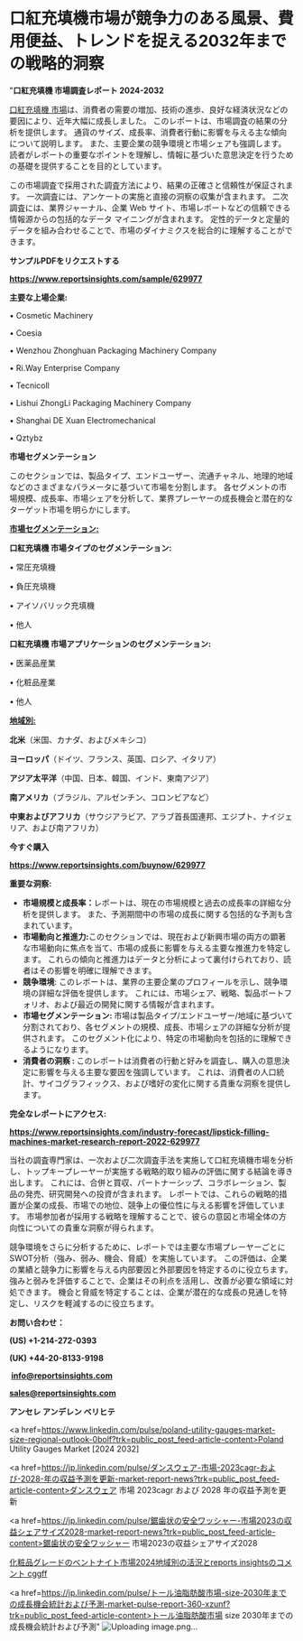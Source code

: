 # 口紅充填機市場が競争力のある風景、費用便益、トレンドを捉える2032年までの戦略的洞察

"<strong>口紅充填機 市場調査レポート 2024-2032</strong>

<a href=https://www.reportsinsights.com/sample/629977>口紅充填機 市場</a>は、消費者の需要の増加、技術の進歩、良好な経済状況などの要因により、近年大幅に成長しました。 このレポートは、市場調査の結果の分析を提供します。 通貨のサイズ、成長率、消費者行動に影響を与える主な傾向について説明します。 また、主要企業の競争環境と市場シェアも強調します。 読者がレポートの重要なポイントを理解し、情報に基づいた意思決定を行うための基礎を提供することを目的としています。

この市場調査で採用された調査方法により、結果の正確さと信頼性が保証されます。 一次調査には、アンケートの実施と直接の洞察の収集が含まれます。 二次調査には、業界ジャーナル、企業 Web サイト、市場レポートなどの信頼できる情報源からの包括的なデータ マイニングが含まれます。 定性的データと定量的データを組み合わせることで、市場のダイナミクスを総合的に理解することができます。

<strong><b>サンプルPDFをリクエストする</b></strong>

<a href=https://www.reportsinsights.com/sample/629977><strong><u>https://www.reportsinsights.com/sample/629977</u></strong></a>

<strong>主要な上場企業:</strong>

• Cosmetic Machinery

• Coesia

• Wenzhou Zhonghuan Packaging Machinery Company

• Ri.Way Enterprise Company

• Tecnicoll

• Lishui ZhongLi Packaging Machinery Company

• Shanghai DE Xuan Electromechanical

• Qztybz

<strong>市場セグメンテーション</strong>

このセクションでは、製品タイプ、エンドユーザー、流通チャネル、地理的地域などのさまざまなパラメータに基づいて市場を分割します。 各セグメントの市場規模、成長率、市場シェアを分析して、業界プレーヤーの成長機会と潜在的なターゲット市場を明らかにします。

<strong><u>市場セグメンテーション</u></strong><strong><u>:</u></strong>

<strong>口紅充填機 市場タイプのセグメンテーション:</strong>

• 常圧充填機

• 負圧充填機

• アイソバリック充填機

• 他人

<strong>口紅充填機 市場アプリケーションのセグメンテーション:</strong>

• 医薬品産業

• 化粧品産業

• 他人

<strong><u>地域別</u></strong><strong><u>:</u></strong>

<strong>北米</strong>（米国、カナダ、およびメキシコ）

<strong>ヨーロッパ</strong>（ドイツ、フランス、英国、ロシア、イタリア）

<strong>アジア太平洋</strong>（中国、日本、韓国、インド、東南アジア）

<strong>南アメリカ</strong>（ブラジル、アルゼンチン、コロンビアなど）

<strong>中東およびアフリカ</strong>（サウジアラビア、アラブ首長国連邦、エジプト、ナイジェリア、および南アフリカ）

<strong>今すぐ購入</strong>

<a href=https://www.reportsinsights.com/buynow/629977><strong><u>https://www.reportsinsights.com/buynow/629977</u></strong></a>

<strong>重要な洞察:</strong>
<ul>
  <li><strong>市場規模と成長率：</strong>レポートは、現在の市場規模と過去の成長率の詳細な分析を提供します。 また、予測期間中の市場の成長に関する包括的な予測も含まれています。</li>
  <li><strong>市場動向と推進力:</strong>このセクションでは、現在および新興市場の両方の顕著な市場動向に焦点を当て、市場の成長に影響を与える主要な推進力を特定します。 これらの傾向と推進力はデータと分析によって裏付けられており、読者はその影響を明確に理解できます。</li>
  <li><strong>競争環境</strong>: このレポートは、業界の主要企業のプロフィールを示し、競争環境の詳細な評価を提供します。 これには、市場シェア、戦略、製品ポートフォリオ、および最近の開発に関する情報が含まれます。</li>
  <li><strong>市場セグメンテーション: </strong>市場は製品タイプ/エンドユーザー/地域に基づいて分割されており、各セグメントの規模、成長、市場シェアの詳細な分析が提供されます。 このセグメント化により、特定の市場動向を包括的に理解できるようになります。</li>
  <li><strong>消費者の洞察 : </strong>このレポートは消費者の行動と好みを調査し、購入の意思決定に影響を与える主要な要因を強調しています。 これは、消費者の人口統計、サイコグラフィックス、および嗜好の変化に関する貴重な洞察を提供します。</li>
</ul>
<strong>完全なレポートにアクセス:</strong>

<a href=https://www.reportsinsights.com/industry-forecast/lipstick-filling-machines-market-research-report-2022-629977><strong><u><b>https://www.reportsinsights.com/industry-forecast/lipstick-filling-machines-market-research-report-2022-629977</b></u></strong></a>

当社の調査専門家は、一次および二次調査手法を実施して口紅充填機市場を分析し、トップキープレーヤーが実施する戦略的取り組みの評価に関する結論を導き出します。 これには、合併と買収、パートナーシップ、コラボレーション、製品の発売、研究開発への投資が含まれます。 レポートでは、これらの戦略的措置が企業の成長、市場での地位、競争上の優位性に与える影響を評価しています。 市場参加者が採用する戦略を理解することで、彼らの意図と市場全体の方向性についての貴重な洞察が得られます。

競争環境をさらに分析するために、レポートでは主要な市場プレーヤーごとにSWOT分析（強み、弱み、機会、脅威）を実施しています。 この評価は、企業の業績と競争力に影響を与える内部要因と外部要因を特定するのに役立ちます。 強みと弱みを評価することで、企業はその利点を活用し、改善が必要な領域に対処できます。 機会と脅威を特定することは、企業が潜在的な成長の見通しを特定し、リスクを軽減するのに役立ちます。

<strong>お問い合わせ：</strong>

<strong>(US) +1-214-272-0393</strong>

<strong>(UK) +44-20-8133-9198</strong>

<strong> </strong><a href=info@reportsinsights.com><strong><u>info@reportsinsights.com</u></strong></a>

<a href=sales@reportsinsights.com><strong><u>sales@reportsinsights.com</u></strong></a>

<strong>アンセレ アンデレン ベリヒテ</strong>

<a href=https://www.linkedin.com/pulse/poland-utility-gauges-market-size-regional-outlook-0bolf?trk=public_post_feed-article-content>Poland Utility Gauges Market [2024 2032]</a>

<a href=https://jp.linkedin.com/pulse/ダンスウェア-市場-2023cagr-および-2028-年の収益予測を更新-market-report-news?trk=public_post_feed-article-content>ダンスウェア 市場 2023cagr および 2028 年の収益予測を更新</a>

<a href=https://jp.linkedin.com/pulse/鋸歯状の安全ワッシャー-市場2023の収益シェアサイズ2028-market-report-news?trk=public_post_feed-article-content>鋸歯状の安全ワッシャー 市場2023の収益シェアサイズ2028</a>

<a href=https://www.linkedin.com/pulse/化粧品グレードのベントナイト市場2024地域別の活況とreports-insightsのコメント-cggff/>化粧品グレードのベントナイト市場2024地域別の活況とreports insightsのコメント cggff</a>

<a href=https://jp.linkedin.com/pulse/トール油脂肪酸市場-size-2030年までの成長機会統計および予測-market-pulse-report-360-xzunf?trk=public_post_feed-article-content>トール油脂肪酸市場 size 2030年までの成長機会統計および予測</a>"
![Uploading image.png…]()
